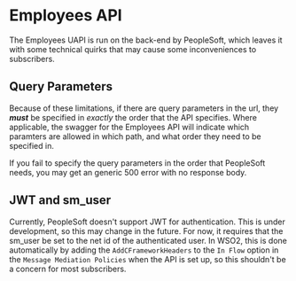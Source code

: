 # Employees API

The Employees UAPI is run on the back-end by PeopleSoft, which leaves it with some technical quirks that may cause some inconveniences to subscribers.

## Query Parameters
Because of these limitations, if there are query parameters in the url, they **_must_** be specified in _exactly_ the order that the API specifies. Where applicable, the swagger for the Employees API will indicate which paramters are allowed in which path, and what order they need to be specified in.

If you fail to specify the query parameters in the order that PeopleSoft needs, you may get an generic 500 error with no response body.

## JWT and sm_user
Currently, PeopleSoft doesn't support JWT for authentication. This is under development, so this may change in the future. For now, it requires that the sm_user be set to the net id of the authenticated user. In WSO2, this is done automatically by adding the `AddCFrameworkHeaders` to the `In Flow` option in the `Message Mediation Policies` when the API is set up, so this shouldn't be a concern for most subscribers.
